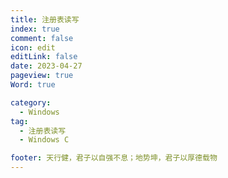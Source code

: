 ```yaml
---
title: 注册表读写
index: true
comment: false
icon: edit
editLink: false
date: 2023-04-27
pageview: true
Word: true

category:
  - Windows
tag: 
  - 注册表读写
  - Windows C

footer: 天行健，君子以自强不息；地势坤，君子以厚德载物
---
```


